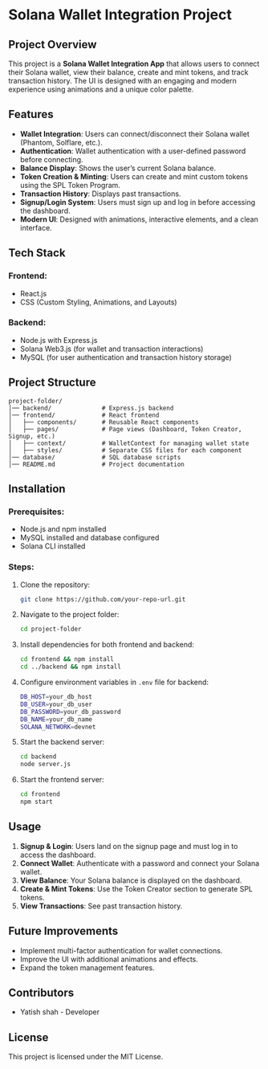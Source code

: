 # Solana Wallet Integration Project

## Project Overview
This project is a **Solana Wallet Integration App** that allows users to connect their Solana wallet, view their balance, create and mint tokens, and track transaction history. The UI is designed with an engaging and modern experience using animations and a unique color palette.

## Features
- **Wallet Integration**: Users can connect/disconnect their Solana wallet (Phantom, Solflare, etc.).
- **Authentication**: Wallet authentication with a user-defined password before connecting.
- **Balance Display**: Shows the user’s current Solana balance.
- **Token Creation & Minting**: Users can create and mint custom tokens using the SPL Token Program.
- **Transaction History**: Displays past transactions.
- **Signup/Login System**: Users must sign up and log in before accessing the dashboard.
- **Modern UI**: Designed with animations, interactive elements, and a clean interface.

## Tech Stack
### Frontend:
- React.js
- CSS (Custom Styling, Animations, and Layouts)

### Backend:
- Node.js with Express.js
- Solana Web3.js (for wallet and transaction interactions)
- MySQL (for user authentication and transaction history storage)

## Project Structure
```
project-folder/
│── backend/              # Express.js backend
│── frontend/             # React frontend
│   ├── components/       # Reusable React components
│   ├── pages/            # Page views (Dashboard, Token Creator, Signup, etc.)
│   ├── context/          # WalletContext for managing wallet state
│   ├── styles/           # Separate CSS files for each component
│── database/             # SQL database scripts
│── README.md             # Project documentation
```

## Installation

### Prerequisites:
- Node.js and npm installed
- MySQL installed and database configured
- Solana CLI installed

### Steps:
1. Clone the repository:
   ```sh
   git clone https://github.com/your-repo-url.git
   ```
2. Navigate to the project folder:
   ```sh
   cd project-folder
   ```
3. Install dependencies for both frontend and backend:
   ```sh
   cd frontend && npm install
   cd ../backend && npm install
   ```
4. Configure environment variables in `.env` file for backend:
   ```sh
   DB_HOST=your_db_host
   DB_USER=your_db_user
   DB_PASSWORD=your_db_password
   DB_NAME=your_db_name
   SOLANA_NETWORK=devnet
   ```
5. Start the backend server:
   ```sh
   cd backend
   node server.js
   ```
6. Start the frontend server:
   ```sh
   cd frontend
   npm start
   ```

## Usage
1. **Signup & Login**: Users land on the signup page and must log in to access the dashboard.
2. **Connect Wallet**: Authenticate with a password and connect your Solana wallet.
3. **View Balance**: Your Solana balance is displayed on the dashboard.
4. **Create & Mint Tokens**: Use the Token Creator section to generate SPL tokens.
5. **View Transactions**: See past transaction history.

## Future Improvements
- Implement multi-factor authentication for wallet connections.
- Improve the UI with additional animations and effects.
- Expand the token management features.

## Contributors
- Yatish shah - Developer

## License
This project is licensed under the MIT License.

